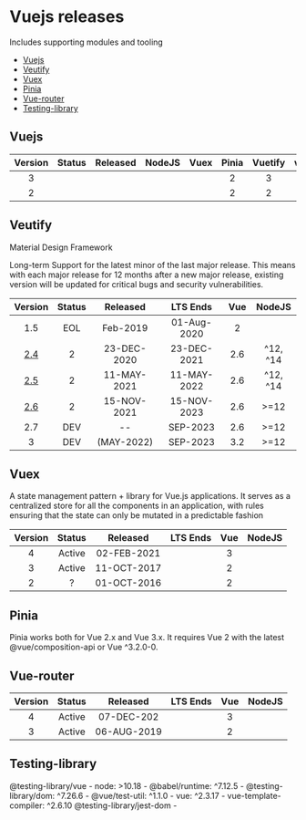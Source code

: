 # Vuejs releases

Includes supporting modules and tooling


- [Vuejs](#vuejs)
- [Veutify](#veutify)
- [Vuex](#vuex)
- [Pinia](#pinia)
- [Vue-router](#vue-router)
- [Testing-library](#testing-library)


## Vuejs

| Version | Status | Released | NodeJS | Vuex  | Pinia | Vuetify | vuex  |
| :-----: | :----: | :------: | :----: | :---: | :---: | :-----: | :---: |
|    3    |        |          |        |       |   2   |    3    |   4   |
|    2    |        |          |        |       |   2   |    2    |   2   |



## Veutify

Material Design Framework

Long-term Support for the latest minor of the last major release. This means with each major release for 12 months after a new major release, existing version will be updated for critical bugs and security vulnerabilities.

|                             Version                             | Status |  Released   |  LTS Ends   |  Vue  |  NodeJS  |
| :-------------------------------------------------------------: | :----: | :---------: | :---------: | :---: | :------: |
|                               1.5                               |  EOL   |  Feb-2019   | 01-Aug-2020 |   2   |
| [2.4](https://github.com/vuetifyjs/vuetify/releases/tag/v2.4.0) |   2    | 23-DEC-2020 | 23-DEC-2021 |  2.6  | ^12, ^14 |
| [2.5](https://github.com/vuetifyjs/vuetify/releases/tag/v2.5.0) |   2    | 11-MAY-2021 | 11-MAY-2022 |  2.6  | ^12, ^14 |
| [2.6](https://github.com/vuetifyjs/vuetify/releases/tag/v2.6.0) |   2    | 15-NOV-2021 | 15-NOV-2023 |  2.6  |   >=12   |
|                               2.7                               |  DEV   |     --      |  SEP-2023   |  2.6  |   >=12   |
|                                3                                |  DEV   | (MAY-2022)  |  SEP-2023   |  3.2  |   >=12   |


## Vuex

A state management pattern + library for Vue.js applications. It serves as a centralized store for all the components in an application, with rules ensuring that the state can only be mutated in a predictable fashion


| Version | Status |  Released   | LTS Ends |  Vue  | NodeJS |
| :-----: | :----: | :---------: | :------: | :---: | :----: |
|    4    | Active | 02-FEB-2021 |          |   3   |
|    3    | Active | 11-OCT-2017 |          |   2   |
|    2    |   ?    | 01-OCT-2016 |          |   2   |


## Pinia

Pinia works both for Vue 2.x and Vue 3.x. It requires Vue 2 with the latest @vue/composition-api or Vue ^3.2.0-0.


## Vue-router


| Version | Status |  Released   | LTS Ends |  Vue  | NodeJS |
| :-----: | :----: | :---------: | :------: | :---: | :----: |
|    4    | Active | 07-DEC-202  |          |   3   |
|    3    | Active | 06-AUG-2019 |          |   2   |


## Testing-library

@testing-library/vue
    - node: >10.18
    - @babel/runtime: ^7.12.5
    - @testing-library/dom: ^7.26.6
    - @vue/test-util: ^1.1.0
    - vue: ^2.3.17
    - vue-template-compiler: ^2.6.10
@testing-library/jest-dom
    -
